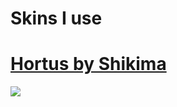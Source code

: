 # Skins I use

# [Hortus by Shikima](https://www.reddit.com/r/OsuSkins/comments/wr5dmg/hortus_shiki_skin_release_stdctbtaiko_169/)
![](https://i.imgur.com/CkhSVMv.jpeg)
